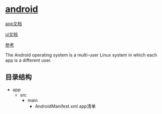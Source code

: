 # [android](https://developer.android.com/)

[app文档](https://developer.android.com/guide)

[ui文档](https://developer.android.com/develop/ui)

[参考](https://developer.android.com/reference)

The Android operating system is a multi-user Linux system in which each app is a different user.

## 目录结构

- app
  - src
    - main
      - AndroidManifest.xml app清单
